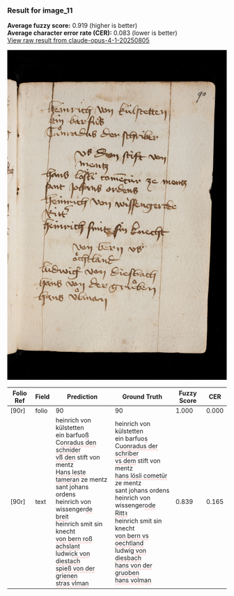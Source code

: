 ### Result for image_11
**Average fuzzy score:** 0.919 (higher is better)<br>**Average character error rate (CER):** 0.083 (lower is better)<br>[View raw result from claude-opus-4-1-20250805](https://github.com/RISE-UNIBAS/humanities_data_benchmark/blob/main/results/2025-10-24/T0292/request_T0292_image_11.json)

<img src="https://github.com/RISE-UNIBAS/humanities_data_benchmark/blob/main/benchmarks/medieval_manuscripts/images/image_11.jpg?raw=true" alt="image_11" width="800px">

<style>
.diff { text-decoration: underline; text-decoration-color: #ffcccc; text-decoration-style: wavy; }
</style>

| Folio Ref | Field | Prediction | Ground Truth | Fuzzy Score | CER |
|-----------|-------|------------|--------------|-------------|-----|
| [90r] | folio | 90 | 90 | 1.000 | 0.000 |
| [90r] | text | heinrich von külstetten<br>ein barfuo<span class="diff">ß<br></span>C<span class="diff">onradus den schnider<br>vß den</span> stift von<br>mentz<br><span class="diff">Hans leste tameran</span> ze mentz<br>sant johans ordens<br>heinrich von wissenger<span class="diff">de<br>breit<br></span>heinrich smit sin knecht<br><span class="diff">von bern roß<br>achslant<br></span>ludwi<span class="diff">ck von diestach<br>spieß von der </span>g<span class="diff">rienen<br>stras vlman</span> | heinrich von külstetten<br><span class="diff"> </span>ein barfuo<span class="diff">s<br> </span>C<span class="diff">uonradus der schriber<br> vs dem</span> stift von<br><span class="diff"> </span>mentz<br><span class="diff"> hans lösli cometür</span> ze mentz<br><span class="diff"> </span>sant johans ordens<br><span class="diff"> </span>heinrich von wissenger<span class="diff">ode<br> Rittꝛ <br> </span>heinrich smit sin knecht<br><span class="diff"> von bern vs oechtland<br> </span>ludwig<span class="diff"> von diesbach<br> hans von der gruoben<br> hans volman</span> | 0.839 | 0.165 |
